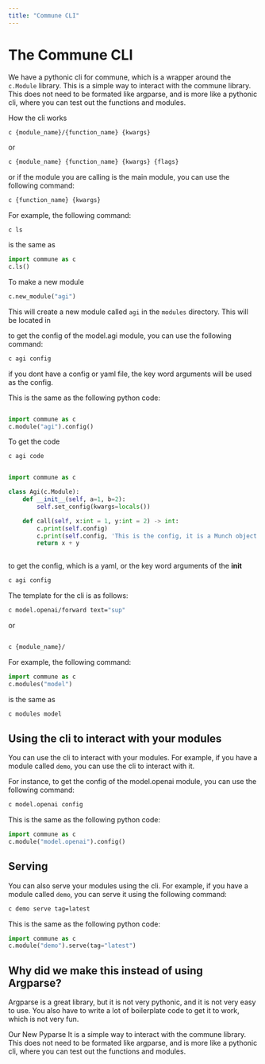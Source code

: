 ```yaml
---
title: "Commune CLI"
---
```


# The Commune CLI

We have a pythonic cli for commune, which is a wrapper around the `c.Module` library. This is a simple way to interact with the commune library. This does not need to be formated like argparse, and is more like a pythonic cli, where you can test out the functions and modules.


How the cli works

```bash
c {module_name}/{function_name} {kwargs}
```
or
 
```bash
c {module_name} {function_name} {kwargs} {flags}
```

or if the module you are calling is the main module, you can use the following command:
```bash
c {function_name} {kwargs} 
```

For example, the following command:

```
c ls
```

is the same as 

```python
import commune as c
c.ls()
```

To make a new module

```python
c.new_module("agi")
```

This will create a new module called `agi` in the `modules` directory. 
This will be located in 

to get the config of the model.agi module, you can use the following command:

```bash
c agi config
```
if you dont have a config or yaml file, the key word arguments will be used as the config.

This is the same as the following python code:
```python

import commune as c
c.module("agi").config()
```


To get the code
```bash
c agi code
```

```python

import commune as c

class Agi(c.Module):
    def __init__(self, a=1, b=2):
        self.set_config(kwargs=locals())

    def call(self, x:int = 1, y:int = 2) -> int:
        c.print(self.config)
        c.print(self.config, 'This is the config, it is a Munch object')
        return x + y
    

```

to get the config, which is a yaml, or the key word arguments of the __init__
```bash
c agi config
```










The template for the cli is as follows:
```bash
c model.openai/forward text="sup"
```
or 
```bash

c {module_name}/
```

For example, the following command:


```python
import commune as c
c.modules("model")
```

is the same as 

```bash
c modules model
```

## Using the cli to interact with your modules

You can use the cli to interact with your modules. For example, if you have a module called `demo`, you can use the cli to interact with it. 

For instance, to get the config of the model.openai module, you can use the following command:

```bash
c model.openai config
```

This is the same as the following python code:

```python
import commune as c
c.module("model.openai").config()
```


## Serving 

You can also serve your modules using the cli. For example, if you have a module called `demo`, you can serve it using the following command:

```bash
c demo serve tag=latest
```

This is the same as the following python code:

```python
import commune as c
c.module("demo").serve(tag="latest")
```






## Why did we make this instead of using Argparse?
Argparse is a great library, but it is not very pythonic, and it is not very easy to use. You also have to write a lot of boilerplate code to get it to work, which is not very fun. 

Our New Pyparse It is a simple way to interact with the commune library. This does not need to be formated like argparse, and is more like a pythonic cli, where you can test out the functions and modules.


